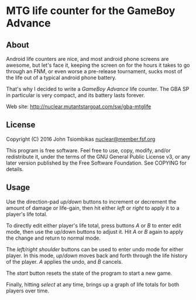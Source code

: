 MTG life counter for the GameBoy Advance
========================================

About
-----
Android life counters are nice, and most android phone screens are awesome, but
let's face it, keeping the screen on for the hours it takes to go through an
FNM, or even worse a pre-release tournament, sucks most of the life out of a
typical android phone battery.

That's why I decided to write a *GameBoy Advance* life counter.  The GBA SP in
particular is very compact, and its battery lasts forever.

Web site: http://nuclear.mutantstargoat.com/sw/gba-mtglife

License
-------
Copyright (C) 2016 John Tsiombikas <nuclear@member.fsf.org>

This program is free software. Feel free to use, copy, modify, and/or
redistribute it, under the terms of the GNU General Public License v3, or any
later version published by the Free Software Foundation. See COPYING for
details.

Usage
-----
Use the direction-pad *up/down* buttons to increment or decrement the amount of
damage or life-gain, then hit either *left* or *right* to apply it to a player's
life total.

To directly edit either player's life total, press buttons *A* or *B* to
enter edit mode, then use the up/down buttons to adjust it. Hit *A* or *B*
again to apply the change and return to normal mode.

The *left/right shoulder* buttons can be used to enter undo
mode for either player. In this mode, *up*/*down* moves back and forth through
the life history of the player. *A* applies the undo, and *B* cancels.

The *start* button resets the state of the program to start a new
game.

Finally, hitting *select* at any time, brings up a graph of life totals for both
players over time.
